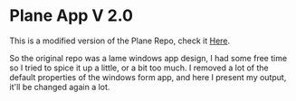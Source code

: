 # Plane App V 2.0
This is a modified version of the Plane Repo, check it [Here](https://github.com/ahmedalmoselhy/Plane).

So the original repo was a lame windows app design, I had some free time so I tried to spice it up a little, or a bit too much.
I removed a lot of the default properties of the windows form app, and here I present my output, it'll be changed again a lot.